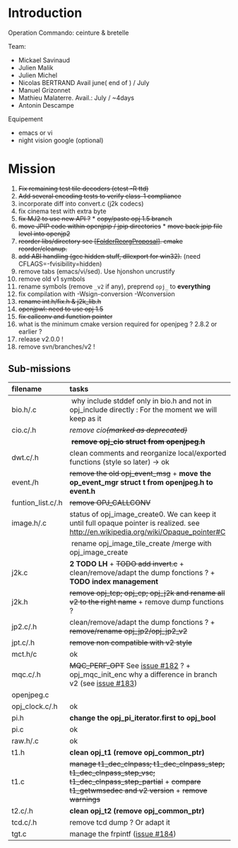 # Introduction #

Operation Commando: ceinture & bretelle

Team:
  * Mickael Savinaud
  * Julien Malik
  * Julien Michel
  * Nicolas BERTRAND Avail june( end of ) / July
  * Manuel Grizonnet
  * Mathieu Malaterre. Avail.: July / ~4days
  * Antonin Descampe

Equipement
  * emacs or vi
  * night vision google (optional)

# Mission #

  1. ~~Fix remaining test tile decoders (ctest -R ttd)~~
  1. ~~Add several encoding tests to verify class-1 compliance~~
  1. incorporate diff into convert.c (j2k codecs)
  1. fix cinema test with extra byte
  1. ~~fix MJ2 to use new API ?~~
    * ~~copy/paste opj 1.5 branch~~
  1. ~~move JPIP code within openjpip / jpip directories~~
    * ~~move back jpip file level into openjp2~~
  1. ~~reorder libs/directory see [[FolderReorgProposal](FolderReorgProposal.md)]. cmake reorder/cleanup.~~
  1. ~~add ABI handling (gcc hidden stuff, dllexport for win32).~~ (need CFLAGS=-fvisibility=hidden)
  1. remove tabs (emacs/vi/sed). Use hjonshon uncrustify
  1. remove old v1 symbols
  1. rename symbols (remove `_v2` if any), preprend `opj_` to **everything**
  1. fix compilation with -Wsign-conversion -Wconversion
  1. ~~rename int.h/fix.h & j2k\_lib.h~~
  1. ~~openjpwl: need to use opj 1.5~~
  1. ~~fix callconv and function pointer~~
  1. what is the minimum cmake version required for openjpeg ? 2.8.2 or earlier ?
  1. release v2.0.0 !
  1. remove svn/branches/v2 !

## Sub-missions ##

| **filename** | **tasks** |
|:-------------|:----------|
| bio.h/.c | why include stddef only in bio.h and not in opj\_include directly : For the moment we will keep as it |
| cio.c/.h	| _remove cio~~(marked as deprecated)~~_|
|              | ~~**remove opj\_cio struct from openjpeg.h**~~|
| dwt.c/.h	| clean comments and reorganize local/exported functions (style so later) -> ok|
| event./h 	| ~~remove the old opj\_event\_msg~~ + **move the op\_event\_mgr struct t from openjpeg.h to event.h**|
| funtion\_list.c/.h	| ~~remove OPJ\_CALLCONV~~|
| image.h/.c	| status of opj\_image\_create0. We can keep it until full opaque pointer is realized. see http://en.wikipedia.org/wiki/Opaque_pointer#C|
|              | rename opj\_image\_tile\_create /merge with opj\_image\_create|
| j2k.c	| **2 TODO LH** + ~~TODO add invert.c~~ + clean/remove/adapt the dump fonctions ? + **TODO index management**|
| j2k.h	| ~~remove opj\_tcp; opj\_cp; opj\_j2k and rename all v2 to the right name~~ + remove dump functions ?|
| jp2.c/.h	| clean/remove/adapt the dump fonctions ? + ~~remove/rename opj\_jp2/opj\_jp2\_v2~~|
| jpt.c/.h	| ~~remove non compatible with v2 style~~|
| mct.h/c	| ok|
| mqc.c/.h	| ~~MQC\_PERF\_OPT~~ See [issue #182](https://code.google.com/p/openjpeg/issues/detail?id=#182) ? + opj\_mqc\_init\_enc why a difference in branch v2 (see [issue #183](https://code.google.com/p/openjpeg/issues/detail?id=#183))|
| openjpeg.c	|  |
| opj\_clock.c/.h| 	ok|
| pi.h	| **change the opj\_pi\_iterator.first to opj\_bool**|
| pi.c 	| ok|
| raw.h/.c	| ok|
| t1.h	| **clean opj\_t1 (remove opj\_common\_ptr)**|
| t1.c	| ~~manage t1\_dec\_clnpass; t1\_dec\_clnpass\_step; t1\_dec\_clnpass\_step\_vsc;  t1\_dec\_clnpass\_step\_partial~~ + ~~compare t1\_getwmsedec and v2 version~~ + ~~remove warnings~~|
| t2.c/.h	| **clean opj\_t2 (remove opj\_common\_ptr)**|
| tcd.c/.h	| remove tcd dump ? Or adapt it|
| tgt.c	| manage the frpintf ([issue #184](https://code.google.com/p/openjpeg/issues/detail?id=#184))|
